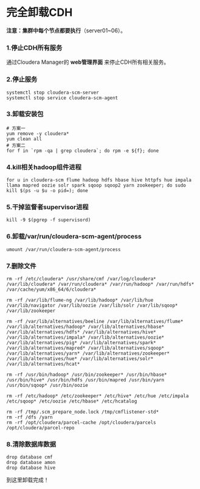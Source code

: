 完全卸载CDH
================================================================================
**注意：集群中每个节点都要执行**（server01~06）。

### 1.停止CDH所有服务
通过Cloudera Manager的 **web管理界面** 来停止CDH所有相关服务。

### 2.停止服务
```shell
systemctl stop cloudera-scm-server
systemctl stop service cloudera-scm-agent
```

### 3.卸载安装包
```shell
# 方案一
yum remove -y cloudera*
yum clean all
# 方案二
for f in `rpm -qa | grep cloudera`; do rpm -e ${f}; done
```

### 4.kill相关hadoop组件进程
```shell
for u in cloudera-scm flume hadoop hdfs hbase hive httpfs hue impala llama mapred oozie solr spark sqoop sqoop2 yarn zookeeper; do sudo kill $(ps -u $u -o pid=); done
```

### 5.干掉监督者supervisor进程
```shell
kill -9 $(pgrep -f supervisord)
```

### 6.卸载/var/run/cloudera-scm-agent/process
```shell
umount /var/run/cloudera-scm-agent/process
```

### 7.删除文件
```shell
rm -rf /etc/cloudera* /usr/share/cmf /var/log/cloudera* /var/lib/cloudera* /var/run/cloudera* /var/run/hadoop* /var/run/hdfs* /var/cache/yum/x86_64/6/cloudera*
```
```shell
rm -rf /var/lib/flume-ng /var/lib/hadoop* /var/lib/hue /var/lib/navigator /var/lib/oozie /var/lib/solr /var/lib/sqoop* /var/lib/zookeeper
```
```shell
rm -rf /var/lib/alternatives/beeline /var/lib/alternatives/flume* /var/lib/alternatives/hadoop* /var/lib/alternatives/hbase* /var/lib/alternatives/hdfs* /var/lib/alternatives/hive* /var/lib/alternatives/impala* /var/lib/alternatives/oozie* /var/lib/alternatives/pig* /var/lib/alternatives/spark* /var/lib/alternatives/mapred* /var/lib/alternatives/sqoop* /var/lib/alternatives/yarn* /var/lib/alternatives/zookeeper* /var/lib/alternatives/hue* /var/lib/alternatives/solr* /var/lib/alternatives/hcat*
```
```shell
rm -rf /usr/bin/hadoop* /usr/bin/zookeeper* /usr/bin/hbase* /usr/bin/hive* /usr/bin/hdfs /usr/bin/mapred /usr/bin/yarn /usr/bin/sqoop* /usr/bin/oozie  
```
```shell
rm -rf /etc/hadoop* /etc/zookeeper* /etc/hive* /etc/hue /etc/impala /etc/sqoop* /etc/oozie /etc/hbase* /etc/hcatalog
```
```shell
rm -rf /tmp/.scm_prepare_node.lock /tmp/cmflistener-std*  
rm -rf /dfs /yarn
rm -rf /opt/cloudera/parcel-cache /opt/cloudera/parcels /opt/cloudera/parcel-repo
```

### 8.清除数据库数据
```shell
drop database cmf
drop database amon
drop database hive
```

到这里卸载完成！
